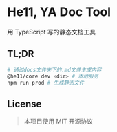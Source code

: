 # He11, YA Doc Tool

用 TypeScript 写的静态文档工具

## TL;DR

```bash
# 通过docs文件夹下的.md文件生成内容
@he11/core dev <dir> # 本地服务
npm run prod # 生成静态文件
```

## License

> 本项目使用 MIT 开源协议
